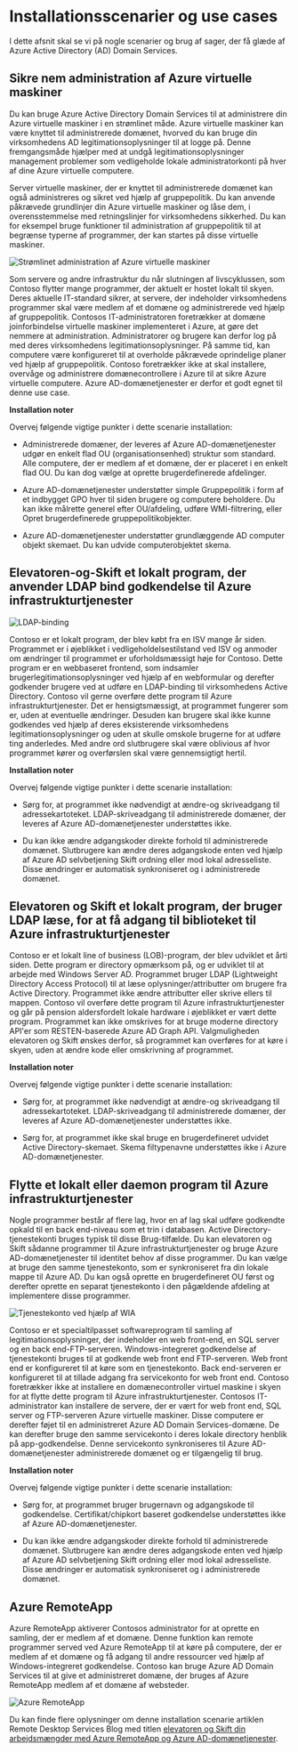 <properties
    pageTitle="Azure Active Directory Domain Services: Installationsscenarier | Microsoft Azure"
    description="Installationsscenarier, hvor Azure AD-domænetjenester"
    services="active-directory-ds"
    documentationCenter=""
    authors="mahesh-unnikrishnan"
    manager="stevenpo"
    editor="curtand"/>

<tags
    ms.service="active-directory-ds"
    ms.workload="identity"
    ms.tgt_pltfrm="na"
    ms.devlang="na"
    ms.topic="article"
    ms.date="09/21/2016"
    ms.author="maheshu"/>


# <a name="deployment-scenarios-and-use-cases"></a>Installationsscenarier og use cases
I dette afsnit skal se vi på nogle scenarier og brug af sager, der få glæde af Azure Active Directory (AD) Domain Services.

## <a name="secure-easy-administration-of-azure-virtual-machines"></a>Sikre nem administration af Azure virtuelle maskiner
Du kan bruge Azure Active Directory Domain Services til at administrere din Azure virtuelle maskiner i en strømlinet måde. Azure virtuelle maskiner kan være knyttet til administrerede domænet, hvorved du kan bruge din virksomhedens AD legitimationsoplysninger til at logge på. Denne fremgangsmåde hjælper med at undgå legitimationsoplysninger management problemer som vedligeholde lokale administratorkonti på hver af dine Azure virtuelle computere.

Server virtuelle maskiner, der er knyttet til administrerede domænet kan også administreres og sikret ved hjælp af gruppepolitik. Du kan anvende påkrævede grundlinjer din Azure virtuelle maskiner og låse dem, i overensstemmelse med retningslinjer for virksomhedens sikkerhed. Du kan for eksempel bruge funktioner til administration af gruppepolitik til at begrænse typerne af programmer, der kan startes på disse virtuelle maskiner.

![Strømlinet administration af Azure virtuelle maskiner](./media/active-directory-domain-services-scenarios/streamlined-vm-administration.png)

Som servere og andre infrastruktur du når slutningen af livscyklussen, som Contoso flytter mange programmer, der aktuelt er hostet lokalt til skyen. Deres aktuelle IT-standard sikrer, at servere, der indeholder virksomhedens programmer skal være medlem af et domæne og administrerede ved hjælp af gruppepolitik. Contosos IT-administratoren foretrækker at domæne joinforbindelse virtuelle maskiner implementeret i Azure, at gøre det nemmere at administration. Administratorer og brugere kan derfor log på med deres virksomhedens legitimationsoplysninger. På samme tid, kan computere være konfigureret til at overholde påkrævede oprindelige planer ved hjælp af gruppepolitik. Contoso foretrækker ikke at skal installere, overvåge og administrere domænecontrollere i Azure til at sikre Azure virtuelle computere. Azure AD-domænetjenester er derfor et godt egnet til denne use case.

**Installation noter**

Overvej følgende vigtige punkter i dette scenarie installation:

- Administrerede domæner, der leveres af Azure AD-domænetjenester udgør en enkelt flad OU (organisationsenhed) struktur som standard. Alle computere, der er medlem af et domæne, der er placeret i en enkelt flad OU. Du kan dog vælge at oprette brugerdefinerede afdelinger.

- Azure AD-domænetjenester understøtter simple Gruppepolitik i form af et indbygget GPO hver til siden brugere og computere beholdere. Du kan ikke målrette generel efter OU/afdeling, udføre WMI-filtrering, eller Opret brugerdefinerede gruppepolitikobjekter.

- Azure AD-domænetjenester understøtter grundlæggende AD computer objekt skemaet. Du kan udvide computerobjektet skema.


## <a name="lift-and-shift-an-on-premises-application-that-uses-ldap-bind-authentication-to-azure-infrastructure-services"></a>Elevatoren-og-Skift et lokalt program, der anvender LDAP bind godkendelse til Azure infrastrukturtjenester

![LDAP-binding](./media/active-directory-domain-services-scenarios/ldap-bind.png)

Contoso er et lokalt program, der blev købt fra en ISV mange år siden. Programmet er i øjeblikket i vedligeholdelsestilstand ved ISV og anmoder om ændringer til programmet er uforholdsmæssigt høje for Contoso. Dette program er en webbaseret frontend, som indsamler brugerlegitimationsoplysninger ved hjælp af en webformular og derefter godkender brugere ved at udføre en LDAP-binding til virksomhedens Active Directory. Contoso vil gerne overføre dette program til Azure infrastrukturtjenester. Det er hensigtsmæssigt, at programmet fungerer som er, uden at eventuelle ændringer. Desuden kan brugere skal ikke kunne godkendes ved hjælp af deres eksisterende virksomhedens legitimationsoplysninger og uden at skulle omskole brugerne for at udføre ting anderledes. Med andre ord slutbrugere skal være oblivious af hvor programmet kører og overførslen skal være gennemsigtigt hertil.

**Installation noter**

Overvej følgende vigtige punkter i dette scenarie installation:

- Sørg for, at programmet ikke nødvendigt at ændre-og skriveadgang til adressekartoteket. LDAP-skriveadgang til administrerede domæner, der leveres af Azure AD-domænetjenester understøttes ikke.

- Du kan ikke ændre adgangskoder direkte forhold til administrerede domænet. Slutbrugere kan ændre deres adgangskode enten ved hjælp af Azure AD selvbetjening Skift ordning eller mod lokal adresseliste. Disse ændringer er automatisk synkroniseret og i administrerede domænet.


## <a name="lift-and-shift-an-on-premises-application-that-uses-ldap-read-to-access-the-directory-to-azure-infrastructure-services"></a>Elevatoren og Skift et lokalt program, der bruger LDAP læse, for at få adgang til biblioteket til Azure infrastrukturtjenester
Contoso er et lokalt line of business (LOB)-program, der blev udviklet et årti siden. Dette program er directory opmærksom på, og er udviklet til at arbejde med Windows Server AD. Programmet bruger LDAP (Lightweight Directory Access Protocol) til at læse oplysninger/attributter om brugere fra Active Directory. Programmet ikke ændre attributter eller skrive ellers til mappen. Contoso vil overføre dette program til Azure infrastrukturtjenester og går på pension aldersfordelt lokale hardware i øjeblikket er vært dette program. Programmet kan ikke omskrives for at bruge moderne directory API'er som RESTEN-baserede Azure AD Graph API. Valgmuligheden elevatoren og Skift ønskes derfor, så programmet kan overføres for at køre i skyen, uden at ændre kode eller omskrivning af programmet.

**Installation noter**

Overvej følgende vigtige punkter i dette scenarie installation:

- Sørg for, at programmet ikke nødvendigt at ændre-og skriveadgang til adressekartoteket. LDAP-skriveadgang til administrerede domæner, der leveres af Azure AD-domænetjenester understøttes ikke.

- Sørg for, at programmet ikke skal bruge en brugerdefineret udvidet Active Directory-skemaet. Skema filtypenavne understøttes ikke i Azure AD-domænetjenester.


## <a name="migrate-an-on-premises-service-or-daemon-application-to-azure-infrastructure-services"></a>Flytte et lokalt eller daemon program til Azure infrastrukturtjenester
Nogle programmer består af flere lag, hvor en af lag skal udføre godkendte opkald til en back end-niveau som et trin i databasen. Active Directory-tjenestekonti bruges typisk til disse Brug-tilfælde. Du kan elevatoren og Skift sådanne programmer til Azure infrastrukturtjenester og bruge Azure AD-domænetjenester til identitet behov af disse programmer. Du kan vælge at bruge den samme tjenestekonto, som er synkroniseret fra din lokale mappe til Azure AD. Du kan også oprette en brugerdefineret OU først og derefter oprette en separat tjenestekonto i den pågældende afdeling at implementere disse programmer.

![Tjenestekonto ved hjælp af WIA](./media/active-directory-domain-services-scenarios/wia-service-account.png)

Contoso er et specialtilpasset softwareprogram til samling af legitimationsoplysninger, der indeholder en web front-end, en SQL server og en back end-FTP-serveren. Windows-integreret godkendelse af tjenestekonti bruges til at godkende web front end FTP-serveren. Web front end er konfigureret til at køre som en tjenestekonto. Back end-serveren er konfigureret til at tillade adgang fra servicekonto for web front end. Contoso foretrækker ikke at installere en domænecontroller virtuel maskine i skyen for at flytte dette program til Azure infrastrukturtjenester. Contosos IT-administrator kan installere de servere, der er vært for web front end, SQL server og FTP-serveren Azure virtuelle maskiner. Disse computere er derefter føjet til en administreret Azure AD Domain Services-domæne. De kan derefter bruge den samme servicekonto i deres lokale directory henblik på app-godkendelse. Denne servicekonto synkroniseres til Azure AD-domænetjenester administrerede domænet og er tilgængelig til brug.

**Installation noter**

Overvej følgende vigtige punkter i dette scenarie installation:

- Sørg for, at programmet bruger brugernavn og adgangskode til godkendelse. Certifikat/chipkort baseret godkendelse understøttes ikke af Azure AD-domænetjenester.

- Du kan ikke ændre adgangskoder direkte forhold til administrerede domænet. Slutbrugere kan ændre deres adgangskode enten ved hjælp af Azure AD selvbetjening Skift ordning eller mod lokal adresseliste. Disse ændringer er automatisk synkroniseret og i administrerede domænet.


## <a name="azure-remoteapp"></a>Azure RemoteApp
Azure RemoteApp aktiverer Contosos administrator for at oprette en samling, der er medlem af et domæne. Denne funktion kan remote programmer served ved Azure RemoteApp til at køre på computere, der er medlem af et domæne og få adgang til andre ressourcer ved hjælp af Windows-integreret godkendelse. Contoso kan bruge Azure AD Domain Services til at give et administreret domæne, der bruges af Azure RemoteApp medlem af et domæne af websteder.

![Azure RemoteApp](./media/active-directory-domain-services-scenarios/azure-remoteapp.png)

Du kan finde flere oplysninger om denne installation scenarie artiklen Remote Desktop Services Blog med titlen [elevatoren og Skift din arbejdsmængder med Azure RemoteApp og Azure AD-domænetjenester](http://blogs.msdn.com/b/rds/archive/2016/01/19/lift-and-shift-your-workloads-with-azure-remoteapp-and-azure-ad-domain-services.aspx).
